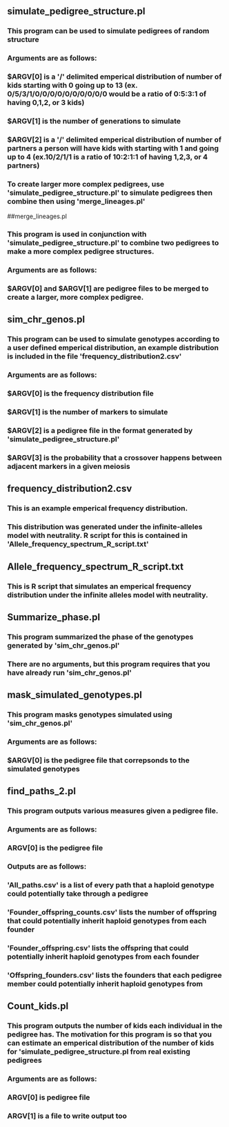 ## simulate_pedigree_structure.pl 
### This program can be used to simulate pedigrees of random structure
### Arguments are as follows: 
### $ARGV[0] is a '/' delimited emperical distribution of number of kids starting with 0 going up to 13 (ex. 0/5/3/1/0/0/0/0/0/0/0/0/0/0 would be a ratio of 0:5:3:1 of having 0,1,2, or 3 kids)
### $ARGV[1] is the number of generations to simulate
### $ARGV[2] is a '/' delimited emperical distribution of number of partners a person will have kids with starting with 1 and going up to 4 (ex.10/2/1/1 is a ratio of 10:2:1:1 of having 1,2,3, or 4 partners)
### To create larger more complex pedigrees, use 'simulate_pedigree_structure.pl' to simulate pedigrees then combine then using 'merge_lineages.pl'

##merge_lineages.pl
### This program is used in conjunction with 'simulate_pedigree_structure.pl' to combine two pedigrees to make a more complex pedigree structures.
### Arguments are as follows:
### $ARGV[0] and $ARGV[1] are pedigree files to be merged to create a larger, more complex pedigree.

## sim_chr_genos.pl
### This program can be used to simulate genotypes according to a user defined emperical distribution, an example distribution is included in the file 'frequency_distribution2.csv'
### Arguments are as follows:
### $ARGV[0] is the frequency distribution file
### $ARGV[1] is the number of markers to simulate
### $ARGV[2] is a pedigree file in the format generated by 'simulate_pedigree_structure.pl'
### $ARGV[3] is the probability that a crossover happens between adjacent markers in a given meiosis

## frequency_distribution2.csv
### This is an example emperical frequency distribution.
### This distribution was generated under the infinite-alleles model with neutrality. R script for this is contained in 'Allele_frequency_spectrum_R_script.txt'

## Allele_frequency_spectrum_R_script.txt
### This is R script that simulates an emperical frequency distribution under the infinite alleles model with neutrality.

## Summarize_phase.pl
### This program summarized the phase of the genotypes generated by 'sim_chr_genos.pl' 
### There are no arguments, but this program requires that you have already run 'sim_chr_genos.pl' 

## mask_simulated_genotypes.pl
### This program masks genotypes simulated using 'sim_chr_genos.pl'
### Arguments are as follows:
### $ARGV[0] is the pedigree file that correpsonds to the simulated genotypes


## find_paths_2.pl
### This program outputs various measures given a pedigree file.
### Arguments are as follows:
### ARGV[0] is the pedigree file
### Outputs are as follows:
### 'All_paths.csv' is a list of every path that a haploid genotype could potentially take through a pedigree
### 'Founder_offspring_counts.csv' lists the number of offspring that could potentially inherit haploid genotypes from each founder
### 'Founder_offspring.csv' lists the offspring that could potentially inherit haploid genotypes from each founder
### 'Offspring_founders.csv' lists the founders that each pedigree member could potentially inherit haploid genotypes from

## Count_kids.pl
### This program outputs the number of kids each individual in the pedigree has. The motivation for this program is so that you can estimate an emperical distribution of the number of kids for 'simulate_pedigree_structure.pl from real existing pedigrees
### Arguments are as follows:
### ARGV[0] is pedigree file
### ARGV[1] is a file to write output too
